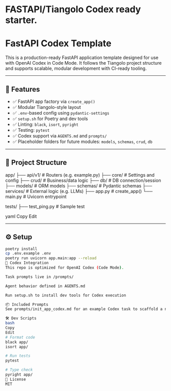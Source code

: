 # FASTAPI/Tiangolo Codex ready starter.

# FastAPI Codex Template

This is a production-ready FastAPI application template designed for use with OpenAI Codex in Code Mode. It follows the Tiangolo project structure and supports scalable, modular development with CI-ready tooling.

---

## 🚀 Features

- ✅ FastAPI app factory via `create_app()`
- ✅ Modular Tiangolo-style layout
- ✅ `.env`-based config using `pydantic-settings`
- ✅ `setup.sh` for Poetry and dev tools
- ✅ Linting: `black`, `isort`, `pyright`
- ✅ Testing: `pytest`
- ✅ Codex support via `AGENTS.md` and `prompts/`
- ✅ Placeholder folders for future modules: `models`, `schemas`, `crud`, `db`

---

## 📁 Project Structure

app/
├── api/v1/ # Routers (e.g. example.py)
├── core/ # Settings and config
├── crud/ # Business/data logic
├── db/ # DB connection/session
├── models/ # ORM models
├── schemas/ # Pydantic schemas
├── services/ # External logic (e.g. LLMs)
├── app.py # create_app()
└── main.py # Uvicorn entrypoint

tests/
├── test_ping.py # Sample test

yaml
Copy
Edit

---

## ⚙️ Setup

```bash
poetry install
cp .env.example .env
poetry run uvicorn app.main:app --reload
🧠 Codex Integration
This repo is optimized for OpenAI Codex (Code Mode).

Task prompts live in /prompts/

Agent behavior defined in AGENTS.md

Run setup.sh to install dev tools for Codex execution

📦 Included Prompts
See prompts/init_app_codex.md for an example Codex task to scaffold a new module (model, schema, CRUD, router, tests).

🛠 Dev Scripts
bash
Copy
Edit
# Format code
black app/
isort app/

# Run tests
pytest

# Type check
pyright app/
📜 License
MIT
